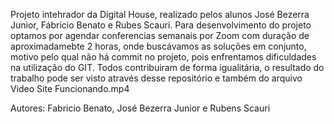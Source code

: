 Projeto intehrador da Digital House, realizado pelos alunos José Bezerra Junior, Fábricio Benato e Rubes Scauri. Para desenvolvimento do projeto optamos por
agendar conferencias semanais por Zoom com duração de aproximadamebte 2 horas, onde buscávamos as soluções em conjunto, motivo pelo qual não há commit no
projeto, pois enfrentamos dificuldades na utilização do GIT.
Todos contribuiram de forma igualitária, o resultado do trabalho pode ser visto através desse repositório e também do arquivo Video Site Funcionando.mp4

Autores: Fabricio Benato, José Bezerra Junior e Rubens Scauri
